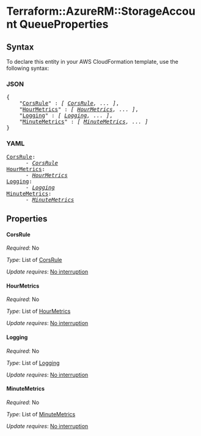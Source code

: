 # Terraform::AzureRM::StorageAccount QueueProperties

## Syntax

To declare this entity in your AWS CloudFormation template, use the following syntax:

### JSON

<pre>
{
    "<a href="#corsrule" title="CorsRule">CorsRule</a>" : <i>[ <a href="queueproperties-corsrule.md">CorsRule</a>, ... ]</i>,
    "<a href="#hourmetrics" title="HourMetrics">HourMetrics</a>" : <i>[ <a href="queueproperties-hourmetrics.md">HourMetrics</a>, ... ]</i>,
    "<a href="#logging" title="Logging">Logging</a>" : <i>[ <a href="queueproperties-logging.md">Logging</a>, ... ]</i>,
    "<a href="#minutemetrics" title="MinuteMetrics">MinuteMetrics</a>" : <i>[ <a href="queueproperties-minutemetrics.md">MinuteMetrics</a>, ... ]</i>
}
</pre>

### YAML

<pre>
<a href="#corsrule" title="CorsRule">CorsRule</a>: <i>
      - <a href="queueproperties-corsrule.md">CorsRule</a></i>
<a href="#hourmetrics" title="HourMetrics">HourMetrics</a>: <i>
      - <a href="queueproperties-hourmetrics.md">HourMetrics</a></i>
<a href="#logging" title="Logging">Logging</a>: <i>
      - <a href="queueproperties-logging.md">Logging</a></i>
<a href="#minutemetrics" title="MinuteMetrics">MinuteMetrics</a>: <i>
      - <a href="queueproperties-minutemetrics.md">MinuteMetrics</a></i>
</pre>

## Properties

#### CorsRule

_Required_: No

_Type_: List of <a href="queueproperties-corsrule.md">CorsRule</a>

_Update requires_: [No interruption](https://docs.aws.amazon.com/AWSCloudFormation/latest/UserGuide/using-cfn-updating-stacks-update-behaviors.html#update-no-interrupt)

#### HourMetrics

_Required_: No

_Type_: List of <a href="queueproperties-hourmetrics.md">HourMetrics</a>

_Update requires_: [No interruption](https://docs.aws.amazon.com/AWSCloudFormation/latest/UserGuide/using-cfn-updating-stacks-update-behaviors.html#update-no-interrupt)

#### Logging

_Required_: No

_Type_: List of <a href="queueproperties-logging.md">Logging</a>

_Update requires_: [No interruption](https://docs.aws.amazon.com/AWSCloudFormation/latest/UserGuide/using-cfn-updating-stacks-update-behaviors.html#update-no-interrupt)

#### MinuteMetrics

_Required_: No

_Type_: List of <a href="queueproperties-minutemetrics.md">MinuteMetrics</a>

_Update requires_: [No interruption](https://docs.aws.amazon.com/AWSCloudFormation/latest/UserGuide/using-cfn-updating-stacks-update-behaviors.html#update-no-interrupt)

